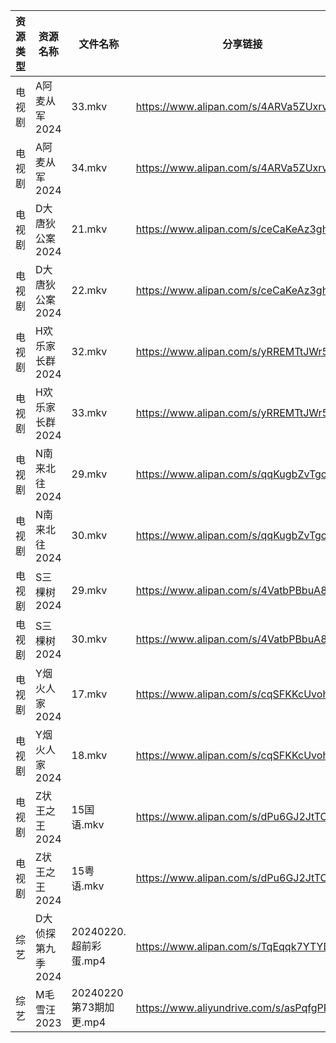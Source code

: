 | 资源类型 | 资源名称        | 文件名称               | 分享链接                                      | 更新时间                |
| ---- | ----------- | ------------------ | ----------------------------------------- | ------------------- |
| 电视剧  | A阿麦从军2024   | 33.mkv             | https://www.alipan.com/s/4ARVa5ZUxrv      | 2024-02-20 21:10:07 |
| 电视剧  | A阿麦从军2024   | 34.mkv             | https://www.alipan.com/s/4ARVa5ZUxrv      | 2024-02-20 21:10:07 |
| 电视剧  | D大唐狄公案2024  | 21.mkv             | https://www.alipan.com/s/ceCaKeAz3gh      | 2024-02-20 21:10:19 |
| 电视剧  | D大唐狄公案2024  | 22.mkv             | https://www.alipan.com/s/ceCaKeAz3gh      | 2024-02-20 21:10:18 |
| 电视剧  | H欢乐家长群2024  | 32.mkv             | https://www.alipan.com/s/yRREMTtJWr5      | 2024-02-20 21:10:43 |
| 电视剧  | H欢乐家长群2024  | 33.mkv             | https://www.alipan.com/s/yRREMTtJWr5      | 2024-02-20 21:10:39 |
| 电视剧  | N南来北往2024   | 29.mkv             | https://www.alipan.com/s/qqKugbZvTgc      | 2024-02-20 21:10:46 |
| 电视剧  | N南来北往2024   | 30.mkv             | https://www.alipan.com/s/qqKugbZvTgc      | 2024-02-20 21:10:46 |
| 电视剧  | S三棵树2024    | 29.mkv             | https://www.alipan.com/s/4VatbPBbuA8      | 2024-02-20 21:11:00 |
| 电视剧  | S三棵树2024    | 30.mkv             | https://www.alipan.com/s/4VatbPBbuA8      | 2024-02-20 21:10:59 |
| 电视剧  | Y烟火人家2024   | 17.mkv             | https://www.alipan.com/s/cqSFKKcUvoh      | 2024-02-20 21:11:15 |
| 电视剧  | Y烟火人家2024   | 18.mkv             | https://www.alipan.com/s/cqSFKKcUvoh      | 2024-02-20 21:11:15 |
| 电视剧  | Z状王之王2024   | 15国语.mkv           | https://www.alipan.com/s/dPu6GJ2JtTC      | 2024-02-20 00:05:49 |
| 电视剧  | Z状王之王2024   | 15粤语.mkv           | https://www.alipan.com/s/dPu6GJ2JtTC      | 2024-02-20 00:05:48 |
| 综艺   | D大侦探第九季2024 | 20240220.超前彩蛋.mp4  | https://www.alipan.com/s/TqEqqk7YTYD      | 2024-02-20 21:08:24 |
| 综艺   | M毛雪汪2023    | 20240220第73期加更.mp4 | https://www.aliyundrive.com/s/asPqfgPRqAg | 2024-02-20 21:08:50 |
